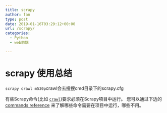```yaml
---
title: scrapy
author: fan
type: post
date: 2019-01-16T03:29:12+00:00
url: /scrapy/
categories:
  - Python
  - web前端

---
```

# scrapy 使用总结

`scrapy crawl m530p`crawl会去搜搜cmd目录下的scrapy.cfg
  
有些Scrapy命令(比如 [`crawl`][1])要求必须在Scrapy项目中运行。 您可以通过下边的 [commands reference][2] 来了解哪些命令需要在项目中运行，哪些不用。

 [1]: https://scrapy-chs.readthedocs.io/zh_CN/0.24/topics/commands.html#std:command-crawl
 [2]: https://scrapy-chs.readthedocs.io/zh_CN/0.24/topics/commands.html#topics-commands-ref